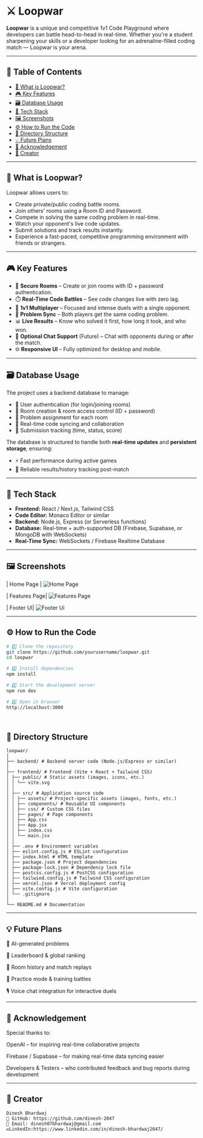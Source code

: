 # ⚔️ Loopwar

**Loopwar** is a unique and competitive 1v1 Code Playground where developers can battle head-to-head in real-time. Whether you're a student sharpening your skills or a developer looking for an adrenaline-filled coding match — Loopwar is your arena.

---

## 📑 Table of Contents
- [🚀 What is Loopwar?](#-what-is-loopwar)
- [🎮 Key Features](#-key-features)
- [🗃️ Database Usage](#️-database-usage)
- [📌 Tech Stack](#-tech-stack)
- [🖼️ Screenshots](#️-screenshots)
- [⚙️ How to Run the Code](#️-how-to-run-the-code)
- [📂 Directory Structure](#-directory-structure)
- [💡 Future Plans](#-future-plans)
- [🙌 Acknowledgement](#-acknowledgement)
- [👤 Creator](#-creator)

---

## 🚀 What is Loopwar?

Loopwar allows users to:
- Create private/public coding battle rooms.
- Join others' rooms using a Room ID and Password.
- Compete in solving the same coding problem in real-time.
- Watch your opponent's live code updates.
- Submit solutions and track results instantly.
- Experience a fast-paced, competitive programming environment with friends or strangers.

---

## 🎮 Key Features

- 🔐 **Secure Rooms** – Create or join rooms with ID + password authentication.  
- ⏱️ **Real-Time Code Battles** – See code changes live with zero lag.  
- 👥 **1v1 Multiplayer** – Focused and intense duels with a single opponent.  
- 🧠 **Problem Sync** – Both players get the same coding problem.  
- 📊 **Live Results** – Know who solved it first, how long it took, and who won.  
- 💬 **Optional Chat Support** (Future) – Chat with opponents during or after the match.  
- 🌐 **Responsive UI** – Fully optimized for desktop and mobile.  

---

## 🗃️ Database Usage

The project uses a backend database to manage:
- 🔸 User authentication (for login/joining rooms)  
- 🔸 Room creation & room access control (ID + password)  
- 🔸 Problem assignment for each room  
- 🔸 Real-time code syncing and collaboration  
- 🔸 Submission tracking (time, status, score)  

The database is structured to handle both **real-time updates** and **persistent storage**, ensuring:
- ⚡ Fast performance during active games  
- 📜 Reliable results/history tracking post-match  

---

## 📌 Tech Stack

- **Frontend:** React / Next.js, Tailwind CSS  
- **Code Editor:** Monaco Editor or similar  
- **Backend:** Node.js, Express (or Serverless functions)  
- **Database:** Real-time + auth-supported DB (Firebase, Supabase, or MongoDB with WebSockets)  
- **Real-Time Sync:** WebSockets / Firebase Realtime Database  

---

## 🖼️ Screenshots

| Home Page | 
![Home Page](Screenshots/HomePage.png)

| Features Page| 
![Features Page](Screenshots/Features.png)

| Footer UI| 
![Footer Ui](Screenshots/Footer.png)

---

## ⚙️ How to Run the Code

```bash
# 1️⃣ Clone the repository
git clone https://github.com/yourusername/loopwar.git
cd loopwar

# 2️⃣ Install dependencies
npm install

# 3️⃣ Start the development server
npm run dev

# 4️⃣ Open in browser
http://localhost:3000




```
## 📂 Directory Structure
```
loopwar/
│
├── backend/ # Backend server code (Node.js/Express or similar)
│
├── frontend/ # Frontend (Vite + React + Tailwind CSS)
│ ├── public/ # Static assets (images, icons, etc.)
│ │ └── vite.svg
│ │
│ ├── src/ # Application source code
│ │ ├── assets/ # Project-specific assets (images, fonts, etc.)
│ │ ├── components/ # Reusable UI components
│ │ ├── css/ # Custom CSS files
│ │ ├── pages/ # Page components
│ │ ├── App.css
│ │ ├── App.jsx
│ │ ├── index.css
│ │ └── main.jsx
│ │
│ ├── .env # Environment variables
│ ├── eslint.config.js # ESLint configuration
│ ├── index.html # HTML template
│ ├── package.json # Project dependencies
│ ├── package-lock.json # Dependency lock file
│ ├── postcss.config.js # PostCSS configuration
│ ├── tailwind.config.js # Tailwind CSS configuration
│ ├── vercel.json # Vercel deployment config
│ ├── vite.config.js # Vite configuration
│ └── .gitignore
│
└── README.md # Documentation

```
---

## 💡 Future Plans
🧠 AI-generated problems

👑 Leaderboard & global ranking

📜 Room history and match replays

🧪 Practice mode & training battles

🎙️ Voice chat integration for interactive duels

---
## 🙌 Acknowledgement
Special thanks to:

OpenAI – for inspiring real-time collaborative projects

Firebase / Supabase – for making real-time data syncing easier

Developers & Testers – who contributed feedback and bug reports during development

---

## 👤 Creator
```
Dinesh Bhardwaj
💼 GitHub: https://github.com/dinesh-2047
📧 Email: dinesh07bhardwaj@gmail.com
✉️LinkedIn:https://www.linkedin.com/in/dinesh-bhardwaj2047/
```